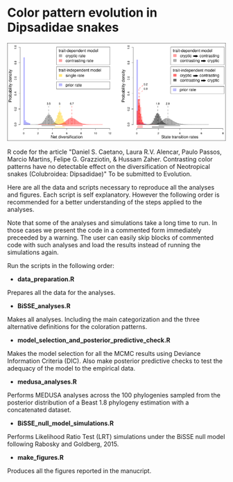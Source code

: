 Color pattern evolution in Dipsadidae snakes
=========================

![alt text](parameter_estimates.png)

R code for the article "Daniel S. Caetano, Laura R.V. Alencar, Paulo Passos, Marcio Martins, Felipe G. Grazziotin, & Hussam Zaher. Contrasting color patterns have no detectable effect on the diversification of Neotropical snakes (Colubroidea: Dipsadidae)" To be submitted to Evolution.

Here are all the data and scripts necessary to reproduce all the analyses and figures. Each script is self explanatory. However the following order is recommended for a better understanding of the steps applied to the analyses.

Note that some of the analyses and simulations take a long time to run. In those cases we present the code in a commented form immediately preceeded by a warning. The user can easily skip blocks of commented code with such analyses and load the results instead of running the simulations again.

Run the scripts in the following order:

 - **data_preparation.R**
 
 Prepares all the data for the analyses.
 - **BiSSE_analyses.R**
 
 Makes all analyses. Including the main categorization and the three alternative definitions for the coloration patterns.
 
 - **model_selection_and_posterior_predictive_check.R**
 
 Makes the model selection for all the MCMC results using Deviance Information Criteria (DIC). Also make posterior predictive checks to test the adequacy of the model to the empirical data.
 
 - **medusa_analyses.R**
 
 Performs MEDUSA analyses across the 100 phylogenies sampled from the posterior distribution of a Beast 1.8 phylogeny estimation with a concatenated dataset.
 
 - **BiSSE_null_model_simulations.R**
 
 Performs Likelihood Ratio Test (LRT) simulations under the BiSSE null model following Rabosky and Goldberg, 2015.
 - **make_figures.R**
 
 Produces all the figures reported in the manucript.
